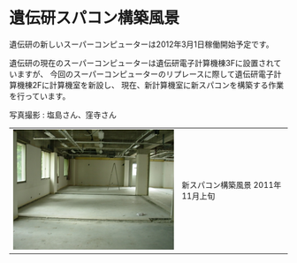 # 遺伝研スパコン構築風景

遺伝研の新しいスーパーコンピューターは2012年3月1日稼働開始予定です。

遺伝研の現在のスーパーコンピューターは遺伝研電子計算機棟3Fに設置されていますが、
今回のスーパーコンピューターのリプレースに際して遺伝研電子計算機棟2Fに計算機室を新設し、
現在、新計算機室に新スパコンを構築する作業を行っています。

写真撮影 : 塩島さん、窪寺さん

<table>
<tr>
<td><img src="images/DSCN1639.JPG" width="400" /></td><td>新スパコン構築風景 2011年11月上旬</td></tr>
</table>


